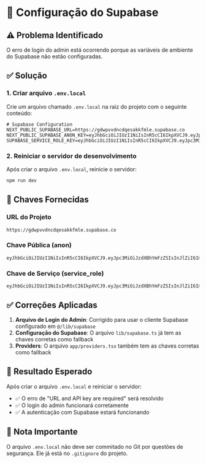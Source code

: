 # 🔧 Configuração do Supabase

## ⚠️ Problema Identificado
O erro de login do admin está ocorrendo porque as variáveis de ambiente do Supabase não estão configuradas.

## ✅ Solução

### 1. Criar arquivo `.env.local`
Crie um arquivo chamado `.env.local` na raiz do projeto com o seguinte conteúdo:

```env
# Supabase Configuration
NEXT_PUBLIC_SUPABASE_URL=https://gdwpvvdncdqesakkfmle.supabase.co
NEXT_PUBLIC_SUPABASE_ANON_KEY=eyJhbGciOiJIUzI1NiIsInR5cCI6IkpXVCJ9.eyJpc3MiOiJzdXBhYmFzZSIsInJlZiI6Imdkd3B2dmRuY2RxZXNha2tmbWxlIiwicm9sZSI6ImFub24iLCJpYXQiOjE3NTUzODkyNzksImV4cCI6MjA3MDk2NTI3OX0.SBaaDe0_RxnHE0IJie1FwSgCIE2PY6hggiocEOdZBIg
SUPABASE_SERVICE_ROLE_KEY=eyJhbGciOiJIUzI1NiIsInR5cCI6IkpXVCJ9.eyJpc3MiOiJzdXBhYmFzZSIsInJlZiI6Imdkd3B2dmRuY2RxZXNha2tmbWxlIiwicm9sZSI6InNlcnZpY2Vfcm9sZSIsImlhdCI6MTc1NTM4OTI3OSwiZXhwIjoyMDcwOTY1Mjc5fQ.vx6l5XpyAY_s0K036QLWUcO39YcVWkfC0YKlFgfHS1s
```

### 2. Reiniciar o servidor de desenvolvimento
Após criar o arquivo `.env.local`, reinicie o servidor:

```bash
npm run dev
```

## 🔑 Chaves Fornecidas

### URL do Projeto
```
https://gdwpvvdncdqesakkfmle.supabase.co
```

### Chave Pública (anon)
```
eyJhbGciOiJIUzI1NiIsInR5cCI6IkpXVCJ9.eyJpc3MiOiJzdXBhYmFzZSIsInJlZiI6Imdkd3B2dmRuY2RxZXNha2tmbWxlIiwicm9sZSI6ImFub24iLCJpYXQiOjE3NTUzODkyNzksImV4cCI6MjA3MDk2NTI3OX0.SBaaDe0_RxnHE0IJie1FwSgCIE2PY6hggiocEOdZBIg
```

### Chave de Serviço (service_role)
```
eyJhbGciOiJIUzI1NiIsInR5cCI6IkpXVCJ9.eyJpc3MiOiJzdXBhYmFzZSIsInJlZiI6Imdkd3B2dmRuY2RxZXNha2tmbWxlIiwicm9sZSI6InNlcnZpY2Vfcm9sZSIsImlhdCI6MTc1NTM4OTI3OSwiZXhwIjoyMDcwOTY1Mjc5fQ.vx6l5XpyAY_s0K036QLWUcO39YcVWkfC0YKlFgfHS1s
```

## ✅ Correções Aplicadas

1. **Arquivo de Login do Admin**: Corrigido para usar o cliente Supabase configurado em `@/lib/supabase`
2. **Configuração do Supabase**: O arquivo `lib/supabase.ts` já tem as chaves corretas como fallback
3. **Providers**: O arquivo `app/providers.tsx` também tem as chaves corretas como fallback

## 🎯 Resultado Esperado

Após criar o arquivo `.env.local` e reiniciar o servidor:
- ✅ O erro de "URL and API key are required" será resolvido
- ✅ O login do admin funcionará corretamente
- ✅ A autenticação com Supabase estará funcionando

## 📝 Nota Importante

O arquivo `.env.local` não deve ser commitado no Git por questões de segurança. Ele já está no `.gitignore` do projeto.
